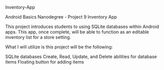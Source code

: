 
Inventory-App

Android Basics Nanodegree - Project 9 Inventory App

This project introduces students to using SQLite databases within Android apps. This app, once complete, will be able to function as an editable inventory list for a store setting.

What I will utilize is this project will be the following:

SQLite databases
Create, Read, Update, and Delete abilities for database items
Floating button for adding items

